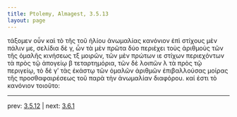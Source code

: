 ```yaml
---
title: Ptolemy, Almagest, 3.5.13
layout: page
---
```


τάξομεν οὖν καὶ τὸ τῆς τοῦ ἡλίου ἀνωμαλίας κανόνιον ἐπὶ στίχους μὲν πάλιν με, σελίδια δὲ γ, ὧν τὰ μὲν πρῶτα δύο περιέχει τοὺς ἀριθμοὺς τῶν τῆς ὁμαλῆς κινήσεως τξ μοιρῶν, τῶν μὲν πρώτων ιε στίχων περιεχόντων τὰ πρὸς τῷ ἀπογείῳ β τεταρτημόρια, τῶν δὲ λοιπῶν λ τὰ πρὸς τῷ περιγείῳ, τὸ δὲ γʹ τὰς ἑκάστῳ τῶν ὁμαλῶν ἀριθμῶν ἐπιβαλλούσας μοίρας τῆς προσθαφαιρέσεως τοῦ παρὰ τὴν ἀνωμαλίαν διαφόρου. καί ἐστι τὸ κανόνιον τοιοῦτο: 

---

prev: [3.5.12](../3.5.12/) | next: [3.6.1](../3.6.1/)

